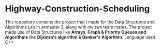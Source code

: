 # Highway-Construction-Scheduling
This repository contains the project that I made for the Data Structures and Algorithms Lab in semester 3, along with my two team mates.
The project made use of Data Structures like **Arrays, Graph & Priority Queues and Algorithms** like **Dijkstra's algorithm & Banker's Algorithm**.
Language used: C++
